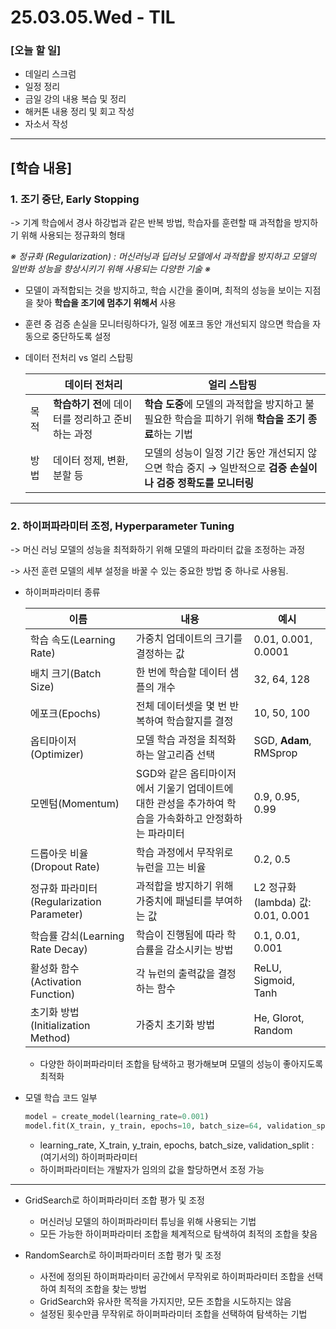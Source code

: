 # 25.03.05.Wed - TIL

### [오늘 할 일]

- 데일리 스크럼
- 일정 정리
- 금일 강의 내용 복습 및 정리
- 해커톤 내용 정리 및 회고 작성
- 자소서 작성

---

## [학습 내용]

### 1. 조기 중단, Early Stopping

-> 기계 학습에서 경사 하강법과 같은 반복 방법, 학습자를 훈련할 때 과적합을 방지하기 위해 사용되는 정규화의 형태

*※ 정규화 (Regularization) : 머신러닝과 딥러닝 모델에서 과적합을 방지하고 모델의 일반화 성능을 향상시키기 위해 사용되는 다양한 기술 ※* 

- 모델이 과적합되는 것을 방지하고, 학습 시간을 줄이며, 최적의 성능을 보이는 지점을 찾아 **학습을 조기에 멈추기 위해서** 사용
- 훈련 중 검증 손실을 모니터링하다가, 일정 에포크 동안 개선되지 않으면 학습을 자동으로 중단하도록 설정
- 데이터 전처리 vs 얼리 스탑핑
    
    
    |  | 데이터 전처리 | 얼리 스탑핑 |
    | --- | --- | --- |
    | 목적 | **학습하기 전**에 데이터를 정리하고 준비하는 과정 | **학습 도중**에 모델의 과적합을 방지하고 불필요한 학습을 피하기 위해 **학습을 조기 종료**하는 기법 |
    | 방법 | 데이터 정제, 변환, 분할 등 | 모델의 성능이 일정 기간 동안 개선되지 않으면 학습 중지 → 일반적으로 **검증 손실이나 검증 정확도를 모니터링**  |

---

### 2. 하이퍼파라미터 조정, Hyperparameter Tuning

-> 머신 러닝 모델의 성능을 최적화하기 위해 모델의 파라미터 값을 조정하는 과정

-> 사전 훈련 모델의 세부 설정을 바꿀 수 있는 중요한 방법 중 하나로 사용됨.

- 하이퍼파라미터 종류
    
    
    | 이름 | 내용 | 예시 |
    | --- | --- | --- |
    | 학습 속도(Learning Rate) | 가중치 업데이트의 크기를 결정하는 값 | 0.01, 0.001, 0.0001 |
    | 배치 크기(Batch Size) | 한 번에 학습할 데이터 샘플의 개수 | 32, 64, 128 |
    | 에포크(Epochs) | 전체 데이터셋을 몇 번 반복하여 학습할지를 결정 | 10, 50, 100 |
    | 옵티마이저(Optimizer) | 모델 학습 과정을 최적화하는 알고리즘 선택 | SGD, **Adam**, RMSprop |
    | 모멘텀(Momentum) | SGD와 같은 옵티마이저에서 기울기 업데이트에 대한 관성을 추가하여 학습을 가속화하고 안정화하는 파라미터 | 0.9, 0.95, 0.99 |
    | 드롭아웃 비율(Dropout Rate) | 학습 과정에서 무작위로 뉴런을 끄는 비율 | 0.2, 0.5 |
    | 정규화 파라미터(Regularization Parameter) | 과적합을 방지하기 위해 가중치에 패널티를 부여하는 값 | L2 정규화(lambda) 값: 0.01, 0.001 |
    | 학습률 감쇠(Learning Rate Decay) | 학습이 진행됨에 따라 학습률을 감소시키는 방법 | 0.1, 0.01, 0.001 |
    | 활성화 함수(Activation Function) | 각 뉴런의 출력값을 결정하는 함수 | ReLU, Sigmoid, Tanh |
    | 초기화 방법(Initialization Method) | 가중치 초기화 방법 | He, Glorot, Random |
    - 다양한 하이퍼파라미터 조합을 탐색하고 평가해보며 모델의 성능이 좋아지도록 최적화
- 모델 학습 코드 일부
    
    ```python
    model = create_model(learning_rate=0.001)
    model.fit(X_train, y_train, epochs=10, batch_size=64, validation_split=0.2)
    ```
    
    - learning_rate, X_train, y_train, epochs, batch_size, validation_split : (여기서의) 하이퍼파라미터
    - 하이퍼파라미터는 개발자가 임의의 값을 할당하면서 조정 가능

---

- GridSearch로 하이퍼파라미터 조합 평가 및 조정
     - 머신러닝 모델의 하이퍼파라미터 튜닝을 위해 사용되는 기법
     - 모든 가능한 하이퍼파라미터 조합을 체계적으로 탐색하여 최적의 조합을 찾음
 
- RandomSearch로 하이퍼파라미터 조합 평가 및 조정
     - 사전에 정의된 하이퍼파라미터 공간에서 무작위로 하이퍼파라미터 조합을 선택하여 최적의 조합을 찾는 방법
     - GridSearch와 유사한 목적을 가지지만, 모든 조합을 시도하지는 않음
     - 설정된 횟수만큼 무작위로 하이퍼파라미터 조합을 선택하여 탐색하는 기법
